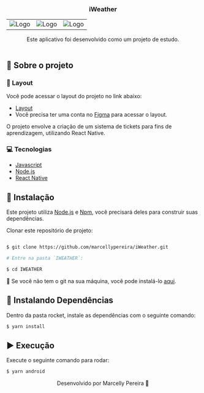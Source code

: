  <p align="center">
  <h3 align="center">iWeather</h3>

 <div align="center">
  <table>
    <tr>
      <td><img src="https://cdn.discordapp.com/attachments/1063226213092569251/1186343450476544020/Screenshot_20231218-132257_Expo_Go.jpg?ex=6592e76f&is=6580726f&hm=5fb52f632a8e6799d774b931a48cccd2b0b817d5922a2951ba10a107cbdf3a1d&" alt="Logo" /></td>
      <td><img src="https://cdn.discordapp.com/attachments/1063226213092569251/1186343450770149467/Screenshot_20231218-132309_Expo_Go.jpg?ex=6592e76f&is=6580726f&hm=f2bd0a1685f61df30298c8045147de701dd21086de7f2ddd6e3d6bf4b4ffb653&" alt="Logo" /></td>
       <td><img src="https://cdn.discordapp.com/attachments/1063226213092569251/1186343451067953243/Screenshot_20231218-132342_Expo_Go.jpg?ex=6592e76f&is=6580726f&hm=d9858e0e4817ce2738ecbe4912bca03dac2def3481887f789ccf382b3d655070&" alt="Logo" /></td>  
 </tr>
  </table>
</div>

  <p align="center">
    Este aplicativo foi desenvolvido como um projeto de estudo.
    <br />
    <br />
  </p>
</p>

## :book: Sobre o projeto

### :art: Layout

Você pode acessar o layout do projeto no link abaixo:

* [Layout](https://www.figma.com/file/KDuzfRKllgefxzZ5DweOvL/iWeather-%E2%80%A2-Projeto-React-Native-(Community)?type=design&node-id=3-376&mode=design&t=zRtEheQyKAXGJplb-0)
* Você precisa ter uma conta no [Figma](https://www.figma.com) para acessar o layout.


O projeto envolve a criação de um sistema de tickets para fins de aprendizagem, utilizando React Native.
### :computer: Tecnologias

* [Javascript](https://www.javascript.com/)
* [Node.js](https://nodejs.org/en/)
* [React Native](https://reactnative.dev/)

## :bricks: Instalação

Este projeto utiliza [Node.js](https://nodejs.org/en/) e [Npm](https://www.npmjs.com/), você precisará deles para construir suas dependências.


Clonar este repositório de projeto:
```bash

$ git clone https://github.com/marcellypereira/iWeather.git

# Entre na pasta `IWEATHER`:

$ cd IWEATHER
```

🚨 Se você não tem o git na sua máquina, você pode instalá-lo [aqui](https://git-scm.com/downloads).


## :construction: Instalando Dependências

Dentro da pasta rocket, instale as dependências com o seguinte comando:

```bash
$ yarn install
```

## :arrow_forward: Execução

Execute o seguinte comando para rodar:

```bash
$ yarn android
```



<p align="center">Desenvolvido por Marcelly Pereira 💜</p>
